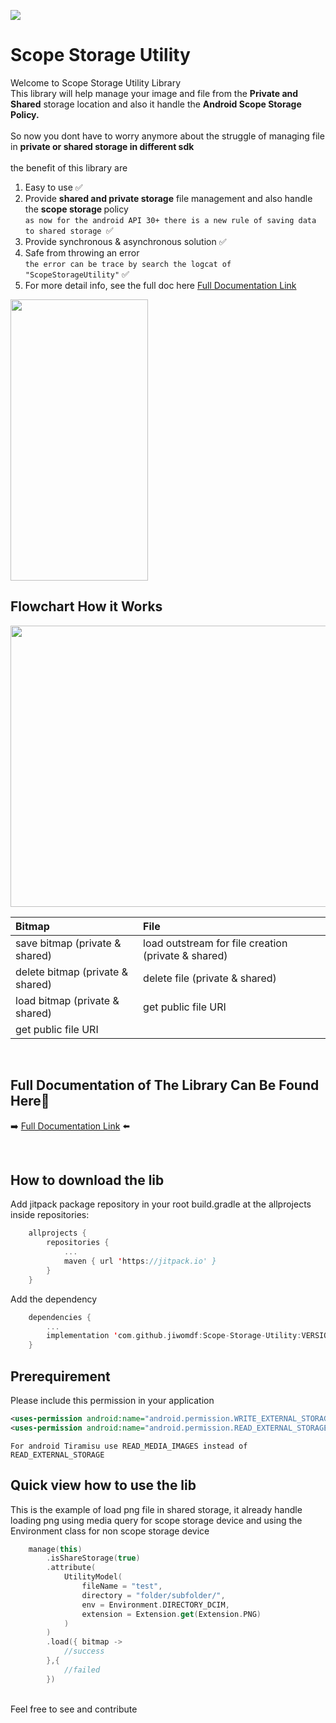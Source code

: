 [![](https://jitpack.io/v/jiwomdf/Android-Image-Util.svg)](https://jitpack.io/#jiwomdf/Android-Image-Util)


# Scope Storage Utility
Welcome to Scope Storage Utility Library<br>
This library will help manage your image and file from the <b>Private and Shared</b> storage location and also it handle the <b>Android Scope Storage Policy.</b>
<br>
<br>
So now you dont have to worry anymore about the struggle of managing file in <b>private or shared storage in different sdk</b><br>
<br>
the benefit of this library are
1. Easy to use ✅<br>
2. Provide <b>shared and private storage</b> file management and also handle the <b> scope storage </b> policy <br>
```as now for the android API 30+ there is a new rule of saving data to shared storage ```✅<br>
3. Provide synchronous & asynchronous solution ✅<br>
4. Safe from throwing an error <br>
```the error can be trace by search the logcat of "ScopeStorageUtility"``` ✅<br>
5. For more detail info, see the full doc here [Full Documentation Link](https://github.com/jiwomdf/Android-Image-Util/blob/master/doc.md)

<img src="https://github.com/jiwomdf/Scope-Storage-Utility/blob/master/scopestorageutility/gif/ScopeStorageUtilityGif.gif" width="220" height="450"/>

## Flowchart How it Works
<img src="https://firebasestorage.googleapis.com/v0/b/personalwebsite-cbad4.appspot.com/o/Scope%20Storage%20Utility%2Fflowchart.png?alt=media&token=94572622-91f1-4ecd-a9b5-10f153fc5f27" width="520" height="450"/>

| Bitmap  | File  |
| :--- | :--- |
| save bitmap (private & shared) | load outstream for file creation (private & shared) |
| delete bitmap (private & shared) | delete file (private & shared) |
| load bitmap (private & shared) | get public file URI|
| get public file URI | |

<br>

## Full Documentation of The Library Can Be Found Here👋
➡️ [Full Documentation Link](https://github.com/jiwomdf/Android-Image-Util/blob/master/doc.md) ⬅️

<br>

## How to download the lib
Add jitpack package repository in your root build.gradle at the allprojects inside repositories:
```kotlin
	allprojects {
		repositories {
			...
			maven { url 'https://jitpack.io' }
		}
	}

```
Add the dependency
```kotlin
	dependencies {
		...
		implementation 'com.github.jiwomdf:Scope-Storage-Utility:VERSION'
	}
```
## Prerequirement
Please include this permission in your application <br>
```xml
<uses-permission android:name="android.permission.WRITE_EXTERNAL_STORAGE" />
<uses-permission android:name="android.permission.READ_EXTERNAL_STORAGE" /> 
```
```For android Tiramisu use READ_MEDIA_IMAGES instead of READ_EXTERNAL_STORAGE```

## Quick view how to use the lib
This is the example of load png file in shared storage, it already handle loading png 
using media query for scope storage device and using the Environment class for non scope storage device <br>
```kotlin
    manage(this)
        .isShareStorage(true)
        .attribute(
            UtilityModel(
            	fileName = "test",
            	directory = "folder/subfolder/",
            	env = Environment.DIRECTORY_DCIM,
            	extension = Extension.get(Extension.PNG)
            )
        )
        .load({ bitmap ->
            //success
        },{
            //failed
        })
```

<br>
Feel free to see and contribute
